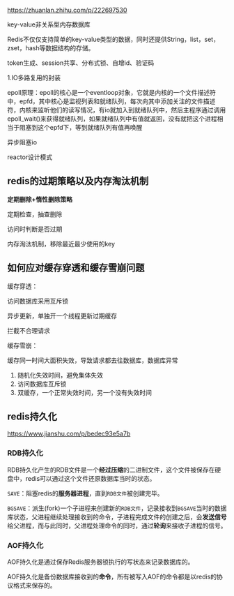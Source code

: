 https://zhuanlan.zhihu.com/p/222697530

key-value非关系型内存数据库

Redis不仅仅支持简单的key-value类型的数据，同时还提供String，list，set，zset，hash等数据结构的存储。

token生成、session共享、分布式锁、自增id、验证码

1.IO多路复用的封装

epoll原理：epoll的核心是一个eventloop对象，它就是内核的一个文件描述符中，epfd，其中核心是监视列表和就绪队列，每次向其中添加关注的文件描述符，内核来监听他们的读写情况，有io就加入到就绪队列中，然后主程序通过调用epoll_wait()来获得就绪队列，如果就绪队列中有值就返回，没有就把这个进程相当于阻塞到这个epfd下，等到就绪队列有值再唤醒

异步阻塞io

reactor设计模式

## redis的过期策略以及内存淘汰机制

**定期删除+惰性删除策略**

定期检查，抽查删除

访问时判断是否过期

内存淘汰机制，移除最近最少使用的key

## 如何应对缓存穿透和缓存雪崩问题

缓存穿透：

访问数据库采用互斥锁

异步更新，单独开一个线程更新过期缓存

拦截不合理请求

缓存雪崩：

缓存同一时间大面积失效，导致请求都去往数据库，数据库异常

1. 随机化失效时间，避免集体失效
2. 访问数据库互斥锁
3. 双缓存，一个正常失效时间，另一个没有失效时间

## redis持久化

https://www.jianshu.com/p/bedec93e5a7b

### RDB持久化

RDB持久化产生的RDB文件是一个**经过压缩**的二进制文件，这个文件被保存在硬盘中，redis可以通过这个文件还原数据库当时的状态。

`SAVE`：阻塞redis的**服务器进程**，直到`RDB文件`被创建完毕。

`BGSAVE`：派生(fork)一个子进程来创建新的`RDB文件`，记录接收到`BGSAVE`当时的数据库状态，父进程继续处理接收到的命令，子进程完成文件的创建之后，会**发送信号**给父进程，而与此同时，父进程处理命令的同时，通过**轮询**来接收子进程的信号。

### AOF持久化

AOF持久化是通过保存Redis服务器锁执行的写状态来记录数据库的。

AOF持久化是备份数据库接收到的**命令**，所有被写入AOF的命令都是以redis的协议格式来保存的。

